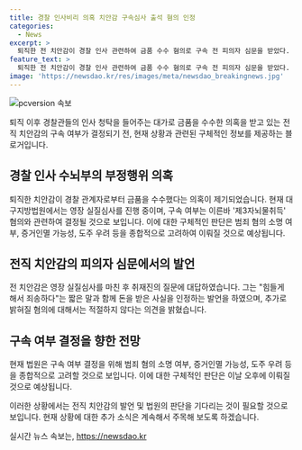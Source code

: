 ```yaml
---
title: 경찰 인사비리 의혹 치안감 구속심사 출석 혐의 인정
categories:
  - News
excerpt: >
  퇴직한 전 치안감이 경찰 인사 관련하여 금품 수수 혐의로 구속 전 피의자 심문을 받았다. 이후 인정하며 힘들게 해서 죄송하다고 말했고, 추가 혐의에는 적절치 않다는데 짧게 대답했다. 이에 대해 법원은 구속 여부를 결정할 예정이다.
feature_text: >
  퇴직한 전 치안감이 경찰 인사 관련하여 금품 수수 혐의로 구속 전 피의자 심문을 받았다. 이후 인정하며 힘들게 해서 죄송하다고 말했고, 추가 혐의에는 적절치 않다는데 짧게 대답했다. 이에 대해 법원은 구속 여부를 결정할 예정이다.
image: 'https://newsdao.kr/res/images/meta/newsdao_breakingnews.jpg'
---
```


<p><img src="https://newsdao.kr/res/images/meta/newsdao_breakingnews.jpg" alt="pcversion 속보" /></p>

<p>퇴직 이후 경찰관들의 인사 청탁을 들어주는 대가로 금품을 수수한 의혹을 받고 있는 전직 치안감의 구속 여부가 결정되기 전, 현재 상황과 관련된 구체적인 정보를 제공하는 블로거입니다.</p>

<h2 data-ke-size="size26">경찰 인사 수뇌부의 부정행위 의혹</h2>

<p data-ke-size="size16">퇴직한 치안감이 경찰 관계자로부터 금품을 수수했다는 의혹이 제기되었습니다. 현재 대구지방법원에서는 영장 실질심사를 진행 중이며, 구속 여부는 이른바 '제3자뇌물취득' 혐의와 관련하여 결정될 것으로 보입니다. 이에 대한 구체적인 판단은 범죄 혐의 소명 여부, 증거인멸 가능성, 도주 우려 등을 종합적으로 고려하여 이뤄질 것으로 예상됩니다.</p>

<h2 data-ke-size="size26">전직 치안감의 피의자 심문에서의 발언</h2>

<p data-ke-size="size16">전 치안감은 영장 실질심사를 마친 후 취재진의 질문에 대답하였습니다. 그는 "힘들게 해서 죄송하다"는 짧은 말과 함께 돈을 받은 사실을 인정하는 발언을 하였으며, 추가로 밝혀질 혐의에 대해서는 적절하지 않다는 의견을 밝혔습니다.</p>

<h2 data-ke-size="size26">구속 여부 결정을 향한 전망</h2>

<p data-ke-size="size16">현재 법원은 구속 여부 결정을 위해 범죄 혐의 소명 여부, 증거인멸 가능성, 도주 우려 등을 종합적으로 고려할 것으로 보입니다. 이에 대한 구체적인 판단은 이날 오후에 이뤄질 것으로 예상됩니다.</p>

<p>이러한 상황에서는 전직 치안감의 발언 및 법원의 판단을 기다리는 것이 필요할 것으로 보입니다. 현재 상황에 대한 추가 소식은 계속해서 주목해 보도록 하겠습니다.</p>
실시간 뉴스 속보는, <a href="https://newsdao.kr" rel="dofollow">https://newsdao.kr</a>


